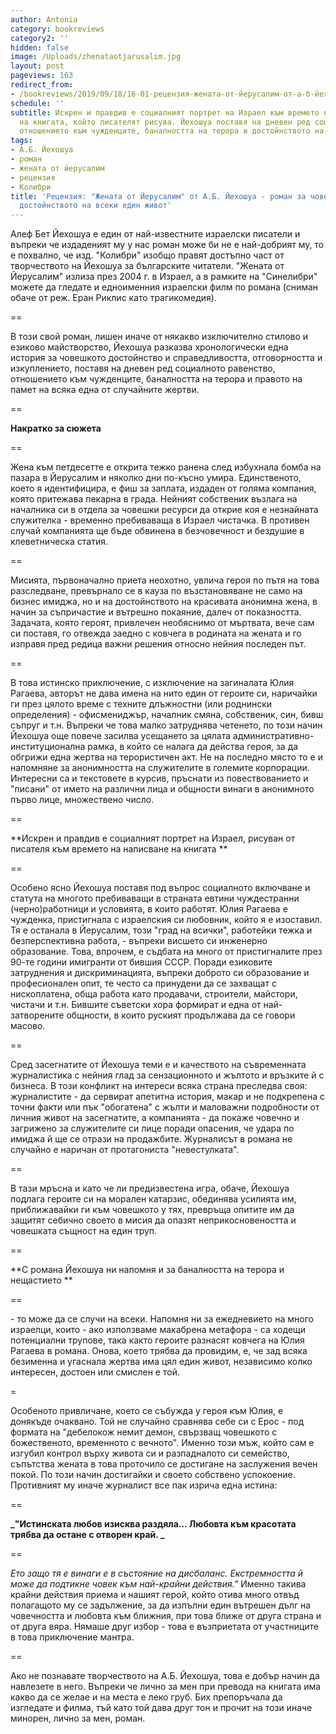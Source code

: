 ```yaml
---
author: Antonia
category: bookreviews
category2: ''
hidden: false
image: /Uploads/zhenataotjarusalim.jpg
layout: post
pageviews: 163
redirect_from:
- /bookreviews/2019/09/18/16-01-рецензия-жената-от-йерусалим-от-а-б-йехошуа-роман-за-човечността-и-за-достойнството-на-всеки-един-живот
schedule: ''
subtitle: Искрен и правдив е социалният портрет на Израел към времето на написване
  на книгата, който писателят рисува. Йехошуа поставя на дневен ред социалното равенство,
  отношението към чужденците, баналността на терора и достойнството на жертвите
tags:
- А.Б. Йехошуа
- роман
- жената от йерусалим
- рецензия
- Колибри
title: 'Рецензия: "Жената от Йерусалим" от А.Б. Йехошуа - роман за човечността и за
  достойнството на всеки един живот'
---
```


Алеф Бет Йехошуа е един от най-известните израелски писатели и въпреки че издаденият му у нас роман може би не е най-добрият му, то е похвално, че изд. "Колибри" изобщо правят достъпно част от творчеството на Йехошуа за българските читатели. "Жената от Йерусалим" излиза през 2004 г. в Израел, а в рамките на "Синелибри" можете да гледате и едноименния израелски филм по романа (сниман обаче от реж. Еран Риклис като трагикомедия). 

\==

В този свой роман, лишен иначе от някакво изключително стилово и езиково майстворство, Йехошуа разказва хронологически една история за човешкото достойнство и справедливостта, отговорността и изкуплението, поставя на дневен ред социалното равенство, отношението към чужденците, баналността на терора и правото на памет на всяка една от случайните жертви.

\==

**Накратко за сюжета**

\==

Жена към петдесетте е открита тежко ранена след избухнала бомба на пазара в Йерусалим и няколко дни по-късно умира. Единственото, което я идентифицира, е фиш за заплата, издаден от голяма компания, която притежава пекарна в града. Нейният собственик възлага на началника си в отдела за човешки ресурси да открие коя е незнайната служителка - временно пребиваваща в Израел чистачка. В противен случай компанията ще бъде обвинена в безчовечност и бездушие в клеветническа статия. 

\==

Мисията, първоначално приета неохотно, увлича героя по пътя на това разследване, превърнало се в кауза по възстановяване не само на бизнес имиджа, но и на достойнството на красивата анонимна жена, в начин за съпричастие и вътрешно покаяние, далеч от показността. Задачата, която героят, привлечен необяснимо от мъртвата, вече сам си поставя, го отвежда заедно с ковчега в родината на жената и го изправя пред редица важни решения относно нейния последен път.

\==

В това истинско приключение, с изключение на загиналата Юлия Рагаева, авторът не дава имена на нито един от героите си, наричайки ги през цялото време с техните длъжностни (или роднински определения) - офисмениджър, началник смяна, собственик, син, бивш съпруг и т.н. Въпреки че това малко затруднява четенето, по този начин Йехошуа още повече засилва усещането за цялата административно-институционална рамка, в който се налага да действа героя, за да обгрижи една жертва на терористичен акт. Не на последно място то е и напомняне за анонимността на служителите в големите корпорации. Интересни са и текстовете в курсив, пръснати из повествованието и "писани" от името на различни лица и общности винаги в анонимното първо лице, множествено число. 

\==

**Искрен и правдив е социалният портрет на Израел, рисуван от писателя към времето на написване на книгата **

\==

Особено ясно Йехошуа поставя под въпрос социалното включване и статута на многото пребиваващи в страната евтини чуждестранни (черно)работници и  условията, в които работят. Юлия Рагаева е чужденка, пристигнала с израелския си любовник, който я е изоставил. Тя е останала в Йерусалим, този "град на всички", работейки тежка и безперспективна работа, - въпреки висшето си инженерно образование. Това, впрочем, е съдбата на много от пристигналите през 90-те години имигранти от бившия СССР. Поради езиковите затруднения и дискриминацията, въпреки доброто си образование и професионален опит, те често са принудени да се захващат с нископлатена, обща работа като продавачи, строители, майстори, чистачи и т.н. Бившите съветски хора формират и една от най-затворените общности, в които руският продължава да се говори масово. 

\==

Сред засегнатите от Йехошуа теми е и качеството на съвременната журналистика с нейния глад за сензационното и жълтото и връзките й с бизнеса. В този конфликт на интереси всяка страна преследва своя: журналистите - да сервират апетитна история, макар и не подкрепена с точни факти или пък "обогатена" с жълти и маловажни подробности от личния живот на засегнатите, а компанията - да покаже човечно и загрижено за служителите си лице поради опасения, че удара по имиджа й ще се отрази на продажбите. Журналисът в романа не случайно е наричан от протагониста "невестулката".

\==

В тази мръсна и като че ли предизвестена игра, обаче, Йехошуа подлага героите си на морален катарзис, обединява усилията им, приближавайки ги към човешкото у тях, превръща опитите им да защитят себично своето в мисия да опазят неприкосновеността и човешката същност на един труп. 

\==

**С романа Йехошуа ни напомня и за баналността на терора и нещастието **

\==

\- то може да се случи на всеки. Напомня ни за ежедневието на много израелци, които - ако използваме макабрена метафора - са ходещи потенциални трупове, така както героите разнасят ковчега на Юлия Рагаева в романа. Онова, което трябва да провидим, е, че зад всяка безименна и угаснала жертва има цял един живот, независимо колко интересен, достоен или смислен е той. 

\=

Особеното привличане, което се събужда у героя към Юлия, е донякъде очаквано. Той не случайно сравнява себе си с Ерос - под формата на "дебелокож немит демон, свързващ човешкото с божественото, временното с вечното". Именно този мъж, който сам е изгубил контрол върху живота си и разпадналото си семейство, съпътства жената в това проточило се достигане на заслужения вечен покой. По този начин достигайки и своето собствено успокоение. Противният му иначе журналист все пак изрича една истина: 

\==

**_"Истинската любов изисква раздяла... Любовта към красотата трябва да остане с отворен край. _**

\==

_Ето защо тя е винаги е в състояние на дисбаланс. Екстремността й може да подтикне човек към най-крайни действия."_ Именно такива крайни действия приема и нашият герой, който отива много отвъд полагащото му се задължение, за да изпълни един вътрешен дълг на човечността и любовта към ближния, при това ближе от друга страна и от друга вяра. Нямаше друг избор - това е възприетата от участниците в това приключение мантра.

\==

Ако не познавате творчеството на А.Б. Йехошуа, това е добър начин да навлезете в него. Въпреки че лично за мен при превода на книгата има какво да се желае и на места е леко груб. Бих препоръчала да изгледате и филма, тъй като той дава друг тон и прочит на този иначе минорен, лично за мен, роман.